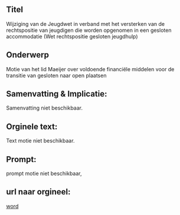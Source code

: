 ## Titel
Wijziging van de Jeugdwet in verband met het versterken van de rechtspositie van jeugdigen die worden opgenomen in een gesloten accommodatie (Wet rechtspositie gesloten jeugdhulp) 
## Onderwerp
Motie van het lid Maeijer over voldoende financiële middelen voor de transitie van gesloten naar open plaatsen 
## Samenvatting & Implicatie:
Samenvatting niet beschikbaar.
## Orginele text:
Text motie niet beschikbaar.
## Prompt:
prompt motie niet beschikbaar,
## url naar orgineel:
[word](https://gegevensmagazijn.tweedekamer.nl/OData/v4/2.0/Document(72a95d8d-d4f2-4980-ac8a-492e7ee77451)/resource)
